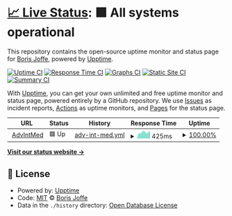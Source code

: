 # [📈 Live Status](https://borisjoffe.github.io/aimstatus): <!--live status--> **🟩 All systems operational**

This repository contains the open-source uptime monitor and status page for [Boris Joffe](https://borisjoffe.com), powered by [Upptime](https://github.com/upptime/upptime).

[![Uptime CI](https://github.com/borisjoffe/aimstatus/workflows/Uptime%20CI/badge.svg)](https://github.com/borisjoffe/aimstatus/actions?query=workflow%3A%22Uptime+CI%22)
[![Response Time CI](https://github.com/borisjoffe/aimstatus/workflows/Response%20Time%20CI/badge.svg)](https://github.com/borisjoffe/aimstatus/actions?query=workflow%3A%22Response+Time+CI%22)
[![Graphs CI](https://github.com/borisjoffe/aimstatus/workflows/Graphs%20CI/badge.svg)](https://github.com/borisjoffe/aimstatus/actions?query=workflow%3A%22Graphs+CI%22)
[![Static Site CI](https://github.com/borisjoffe/aimstatus/workflows/Static%20Site%20CI/badge.svg)](https://github.com/borisjoffe/aimstatus/actions?query=workflow%3A%22Static+Site+CI%22)
[![Summary CI](https://github.com/borisjoffe/aimstatus/workflows/Summary%20CI/badge.svg)](https://github.com/borisjoffe/aimstatus/actions?query=workflow%3A%22Summary+CI%22)

With [Upptime](https://upptime.js.org), you can get your own unlimited and free uptime monitor and status page, powered entirely by a GitHub repository. We use [Issues](https://github.com/borisjoffe/aimstatus/issues) as incident reports, [Actions](https://github.com/borisjoffe/aimstatus/actions) as uptime monitors, and [Pages](https://borisjoffe.github.io/aimstatus) for the status page.

<!--start: status pages-->
<!-- This summary is generated by Upptime (https://github.com/upptime/upptime) -->
<!-- Do not edit this manually, your changes will be overwritten -->
<!-- prettier-ignore -->
| URL | Status | History | Response Time | Uptime |
| --- | ------ | ------- | ------------- | ------ |
| <img alt="" src="https://favicons.githubusercontent.com/njaim2health.com" height="13"> [AdvIntMed](https://njaim2health.com/) | 🟩 Up | [adv-int-med.yml](https://github.com/borisjoffe/aimstatus/commits/HEAD/history/adv-int-med.yml) | <details><summary><img alt="Response time graph" src="./graphs/adv-int-med/response-time-week.png" height="20"> 425ms</summary><br><a href="https://borisjoffe.github.io/aimstatus/history/adv-int-med"><img alt="Response time 423" src="https://img.shields.io/endpoint?url=https%3A%2F%2Fraw.githubusercontent.com%2Fborisjoffe%2Faimstatus%2FHEAD%2Fapi%2Fadv-int-med%2Fresponse-time.json"></a><br><a href="https://borisjoffe.github.io/aimstatus/history/adv-int-med"><img alt="24-hour response time 359" src="https://img.shields.io/endpoint?url=https%3A%2F%2Fraw.githubusercontent.com%2Fborisjoffe%2Faimstatus%2FHEAD%2Fapi%2Fadv-int-med%2Fresponse-time-day.json"></a><br><a href="https://borisjoffe.github.io/aimstatus/history/adv-int-med"><img alt="7-day response time 425" src="https://img.shields.io/endpoint?url=https%3A%2F%2Fraw.githubusercontent.com%2Fborisjoffe%2Faimstatus%2FHEAD%2Fapi%2Fadv-int-med%2Fresponse-time-week.json"></a><br><a href="https://borisjoffe.github.io/aimstatus/history/adv-int-med"><img alt="30-day response time 420" src="https://img.shields.io/endpoint?url=https%3A%2F%2Fraw.githubusercontent.com%2Fborisjoffe%2Faimstatus%2FHEAD%2Fapi%2Fadv-int-med%2Fresponse-time-month.json"></a><br><a href="https://borisjoffe.github.io/aimstatus/history/adv-int-med"><img alt="1-year response time 423" src="https://img.shields.io/endpoint?url=https%3A%2F%2Fraw.githubusercontent.com%2Fborisjoffe%2Faimstatus%2FHEAD%2Fapi%2Fadv-int-med%2Fresponse-time-year.json"></a></details> | <details><summary><a href="https://borisjoffe.github.io/aimstatus/history/adv-int-med">100.00%</a></summary><a href="https://borisjoffe.github.io/aimstatus/history/adv-int-med"><img alt="All-time uptime 100.00%" src="https://img.shields.io/endpoint?url=https%3A%2F%2Fraw.githubusercontent.com%2Fborisjoffe%2Faimstatus%2FHEAD%2Fapi%2Fadv-int-med%2Fuptime.json"></a><br><a href="https://borisjoffe.github.io/aimstatus/history/adv-int-med"><img alt="24-hour uptime 100.00%" src="https://img.shields.io/endpoint?url=https%3A%2F%2Fraw.githubusercontent.com%2Fborisjoffe%2Faimstatus%2FHEAD%2Fapi%2Fadv-int-med%2Fuptime-day.json"></a><br><a href="https://borisjoffe.github.io/aimstatus/history/adv-int-med"><img alt="7-day uptime 100.00%" src="https://img.shields.io/endpoint?url=https%3A%2F%2Fraw.githubusercontent.com%2Fborisjoffe%2Faimstatus%2FHEAD%2Fapi%2Fadv-int-med%2Fuptime-week.json"></a><br><a href="https://borisjoffe.github.io/aimstatus/history/adv-int-med"><img alt="30-day uptime 99.96%" src="https://img.shields.io/endpoint?url=https%3A%2F%2Fraw.githubusercontent.com%2Fborisjoffe%2Faimstatus%2FHEAD%2Fapi%2Fadv-int-med%2Fuptime-month.json"></a><br><a href="https://borisjoffe.github.io/aimstatus/history/adv-int-med"><img alt="1-year uptime 100.00%" src="https://img.shields.io/endpoint?url=https%3A%2F%2Fraw.githubusercontent.com%2Fborisjoffe%2Faimstatus%2FHEAD%2Fapi%2Fadv-int-med%2Fuptime-year.json"></a></details>

<!--end: status pages-->

[**Visit our status website →**](https://borisjoffe.github.io/aimstatus)

## 📄 License

- Powered by: [Upptime](https://github.com/upptime/upptime)
- Code: [MIT](./LICENSE) © [Boris Joffe](https://borisjoffe.com)
- Data in the `./history` directory: [Open Database License](https://opendatacommons.org/licenses/odbl/1-0/)
